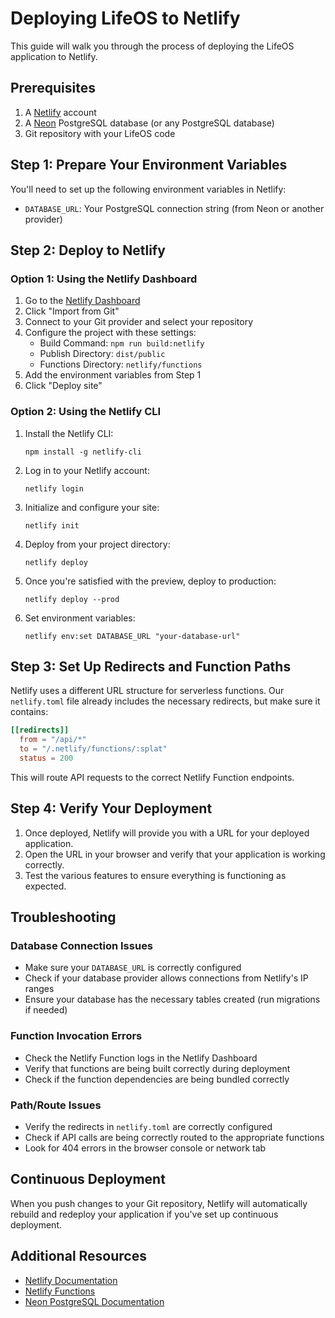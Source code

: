 # Deploying LifeOS to Netlify

This guide will walk you through the process of deploying the LifeOS application to Netlify.

## Prerequisites

1. A [Netlify](https://netlify.com) account
2. A [Neon](https://neon.tech) PostgreSQL database (or any PostgreSQL database)
3. Git repository with your LifeOS code

## Step 1: Prepare Your Environment Variables

You'll need to set up the following environment variables in Netlify:

- `DATABASE_URL`: Your PostgreSQL connection string (from Neon or another provider)

## Step 2: Deploy to Netlify

### Option 1: Using the Netlify Dashboard

1. Go to the [Netlify Dashboard](https://app.netlify.com/start)
2. Click "Import from Git"
3. Connect to your Git provider and select your repository
4. Configure the project with these settings:
   - Build Command: `npm run build:netlify`
   - Publish Directory: `dist/public`
   - Functions Directory: `netlify/functions`
5. Add the environment variables from Step 1
6. Click "Deploy site"

### Option 2: Using the Netlify CLI

1. Install the Netlify CLI:
   ```
   npm install -g netlify-cli
   ```

2. Log in to your Netlify account:
   ```
   netlify login
   ```

3. Initialize and configure your site:
   ```
   netlify init
   ```

4. Deploy from your project directory:
   ```
   netlify deploy
   ```

5. Once you're satisfied with the preview, deploy to production:
   ```
   netlify deploy --prod
   ```

6. Set environment variables:
   ```
   netlify env:set DATABASE_URL "your-database-url"
   ```

## Step 3: Set Up Redirects and Function Paths

Netlify uses a different URL structure for serverless functions. Our `netlify.toml` file already includes the necessary redirects, but make sure it contains:

```toml
[[redirects]]
  from = "/api/*"
  to = "/.netlify/functions/:splat"
  status = 200
```

This will route API requests to the correct Netlify Function endpoints.

## Step 4: Verify Your Deployment

1. Once deployed, Netlify will provide you with a URL for your deployed application.
2. Open the URL in your browser and verify that your application is working correctly.
3. Test the various features to ensure everything is functioning as expected.

## Troubleshooting

### Database Connection Issues

- Make sure your `DATABASE_URL` is correctly configured
- Check if your database provider allows connections from Netlify's IP ranges
- Ensure your database has the necessary tables created (run migrations if needed)

### Function Invocation Errors

- Check the Netlify Function logs in the Netlify Dashboard
- Verify that functions are being built correctly during deployment
- Check if the function dependencies are being bundled correctly

### Path/Route Issues

- Verify the redirects in `netlify.toml` are correctly configured
- Check if API calls are being correctly routed to the appropriate functions
- Look for 404 errors in the browser console or network tab

## Continuous Deployment

When you push changes to your Git repository, Netlify will automatically rebuild and redeploy your application if you've set up continuous deployment.

## Additional Resources

- [Netlify Documentation](https://docs.netlify.com)
- [Netlify Functions](https://docs.netlify.com/functions/overview/)
- [Neon PostgreSQL Documentation](https://neon.tech/docs/)
